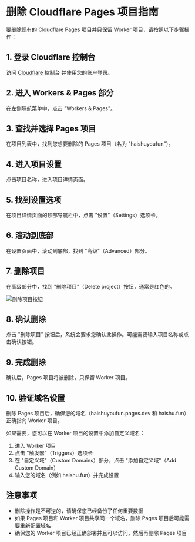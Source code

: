 # 删除 Cloudflare Pages 项目指南

要删除现有的 Cloudflare Pages 项目并只保留 Worker 项目，请按照以下步骤操作：

## 1. 登录 Cloudflare 控制台

访问 [Cloudflare 控制台](https://dash.cloudflare.com/) 并使用您的账户登录。

## 2. 进入 Workers & Pages 部分

在左侧导航菜单中，点击 "Workers & Pages"。

## 3. 查找并选择 Pages 项目

在项目列表中，找到您想要删除的 Pages 项目（名为 "haishuyoufun"）。

## 4. 进入项目设置

点击项目名称，进入项目详情页面。

## 5. 找到设置选项

在项目详情页面的顶部导航栏中，点击 "设置"（Settings）选项卡。

## 6. 滚动到底部

在设置页面中，滚动到底部，找到 "高级"（Advanced）部分。

## 7. 删除项目

在高级部分中，找到 "删除项目"（Delete project）按钮，通常是红色的。

![删除项目按钮](https://example.com/delete-button.png)

## 8. 确认删除

点击 "删除项目" 按钮后，系统会要求您确认此操作。可能需要输入项目名称或点击确认按钮。

## 9. 完成删除

确认后，Pages 项目将被删除，只保留 Worker 项目。

## 10. 验证域名设置

删除 Pages 项目后，确保您的域名（haishuyoufun.pages.dev 和 haishu.fun）正确指向 Worker 项目。

如果需要，您可以在 Worker 项目的设置中添加自定义域名：

1. 进入 Worker 项目
2. 点击 "触发器"（Triggers）选项卡
3. 在 "自定义域"（Custom Domains）部分，点击 "添加自定义域"（Add Custom Domain）
4. 输入您的域名（例如 haishu.fun）并完成设置

## 注意事项

- 删除操作是不可逆的，请确保您已经备份了任何重要数据
- 如果 Pages 项目和 Worker 项目共享同一个域名，删除 Pages 项目后可能需要重新配置域名
- 确保您的 Worker 项目已经正确部署并且可以访问，然后再删除 Pages 项目